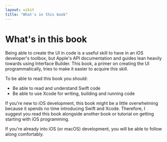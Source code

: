 ```yaml
---
layout: uikit
title: "What's in this book"
---
```


# What's in this book

Being able to create the UI in code is a useful skill to have in an iOS
developer's toolbox, but Apple's API documentation and guides lean
heavily towards using Interface Builder. This book, a primer on creating
the UI programmatically, tries to make it easier to acquire this skill.

To be able to read this book you should:

  - Be able to read and understand Swift code
  - Be able to use Xcode for writing, building and running code

If you're new to iOS development, this book might be a little
overwhelming because it spends no time introducing Swift and Xcode.
Therefore, I suggest you read this book alongside another book or
tutorial on getting starting with iOS programming.

If you're already into iOS (or macOS) development, you will be able to
follow along comfortably.

